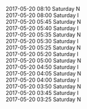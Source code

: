 2017-05-20 08:10 Saturday  N  
2017-05-20 08:00 Saturday  I  
2017-05-20 05:45 Saturday  N  
2017-05-20 05:40 Saturday  I  
2017-05-20 05:35 Saturday  N  
2017-05-20 05:30 Saturday  I  
2017-05-20 05:25 Saturday  N  
2017-05-20 05:20 Saturday  I  
2017-05-20 05:00 Saturday  N  
2017-05-20 04:50 Saturday  I  
2017-05-20 04:05 Saturday  N  
2017-05-20 04:00 Saturday  I  
2017-05-20 03:50 Saturday  N  
2017-05-20 03:45 Saturday  I  
2017-05-20 03:25 Saturday  N  
